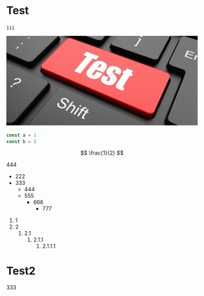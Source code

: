 # Test

`111`

![test#300*100](./test.jpeg)

```js
const a = 1
const b = 2
```

$$
\frac{1}{2}
$$

444

- 222
- 333
  - 444
  - 555
    - 666
      - 777

1. 1
2. 2
   1. 2.1
      1. 2.1.1
         1. 2.1.1.1

# Test2

333
